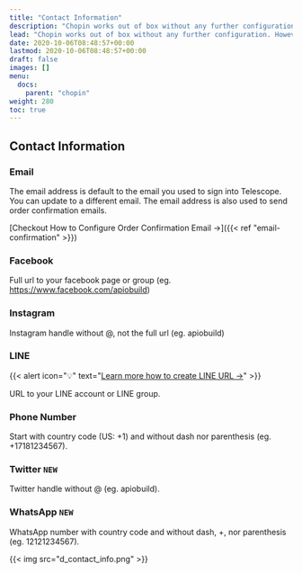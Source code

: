 ```yaml
---
title: "Contact Information"
description: "Chopin works out of box without any further configuration. However, for those who'd like to add custom rules and business automations, we've made it easy to add customization and localization to work with businesses from all over the world."
lead: "Chopin works out of box without any further configuration. However, for those who'd like to add custom rules and business automations, we've made it easy to add customization and localization to work with businesses from all over the world."
date: 2020-10-06T08:48:57+00:00
lastmod: 2020-10-06T08:48:57+00:00
draft: false
images: []
menu:
  docs:
    parent: "chopin"
weight: 280
toc: true
---
```


## Contact Information

### Email

The email address is default to the email you used to sign into Telescope. You can update to a different email. The email address is also used to send order confirmation emails.

[Checkout How to Configure Order Confirmation Email →]({{< ref "email-confirmation" >}})

### Facebook

Full url to your facebook page or group (eg. https://www.facebook.com/apiobuild)

### Instagram

Instagram handle without @, not the full url (eg. apiobuild)

### LINE

<!-- TODO: move tutorial here -->

{{< alert icon="💡" text="<a href='https://apiobuild.com/blog/troubleshoot-chopin-store/#how-to-retrieve-line-url' target='_blank'>Learn more how to create LINE URL →</a>" >}}

URL to your LINE account or LINE group.

### Phone Number

Start with country code (US: +1) and without dash nor parenthesis (eg. +17181234567).

### Twitter `NEW`

Twitter handle without @ (eg. apiobuild).

### WhatsApp `NEW`

WhatsApp number with country code and without dash, +, nor parenthesis (eg. 12121234567).

{{< img src="d_contact_info.png" >}}